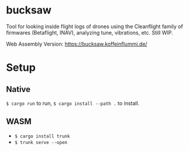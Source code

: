 bucksaw
=======

Tool for looking inside flight logs of drones using the Cleanflight family of firmwares (Betaflight, INAV), analyzing tune, vibrations, etc. Still WIP.

Web Assembly Version: https://bucksaw.koffeinflummi.de/

# Setup

## Native

`$ cargo run` to run, `$ cargo install --path .` to install.

## WASM

- `$ cargo install trunk`
- `$ trunk serve --open`
